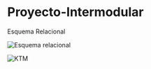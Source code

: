 # Proyecto-Intermodular

Esquema Relacional 
  
  ![Esquema relacional](https://github.com/DAM132/Proyecto-Intermodular/blob/master/assets/diagrama_relacional.png)
  
   ![KTM](https://github.com/DAM132/Proyecto-Intermodular/blob/master/assets/ktm.jpg?raw=true)
   
   
   
  
  
  
